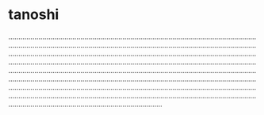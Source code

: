 # tanoshi
.............................................................................................................................................................................................................................................................................................................................................................................................................................................................................................................................................................................................................................................................................................................................................................................................................................................................................................................................................................................................................................................................................................................
